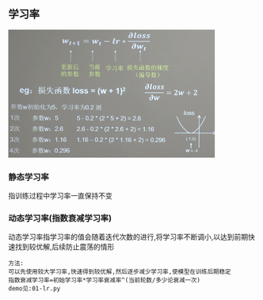 

## 学习率

![lr.png](../imgs/lr/lr-1.png)

### 静态学习率
指训练过程中学习率一直保持不变

### 动态学习率(指数衰减学习率)
动态学习率指学习率的值会随着迭代次数的进行,将学习率不断调小,以达到前期快速找到较优解,后续防止震荡的情形
```
方法:
可以先使用较大学习率,快速得到较优解,然后逐步减少学习率,使模型在训练后期稳定
指数衰减学习率=初始学习率*学习率衰减率^(当前轮数/多少论衰减一次)
demo见:01-lr.py
```

